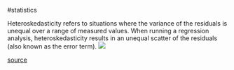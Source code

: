 #statistics 

Heteroskedasticity refers to situations where the variance of the residuals is unequal over a range of measured values. When running a regression analysis, heteroskedasticity results in an unequal scatter of the residuals (also known as the error term).
![](https://cdn.corporatefinanceinstitute.com/assets/heteroskedasticity1.png)

[source](https://corporatefinanceinstitute.com/resources/knowledge/other/heteroskedasticity/)